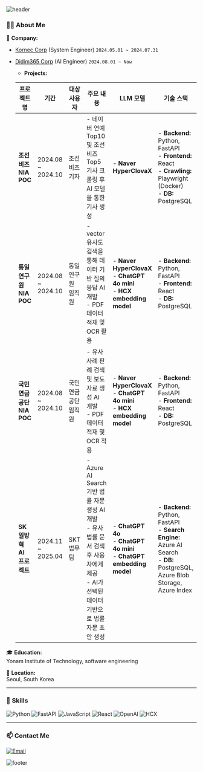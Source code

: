 <div>
  
![header](https://capsule-render.vercel.app/api?type=waving&color=gradient&height=250&section=header&text=Hi%20There!%20I'm%20Juyeon!&fontSize=60&fontAlignY=40&desc=Welcome%20to%20my%20GitHub%20profile!&descAlignY=65&descAlign=50)
  
### 👨‍💻 About Me  
💼 **Company:**  
  - [Kornec Corp](https://kornec.com) (System Engineer) `2024.05.01 ~ 2024.07.31`  
  - [Didim365 Corp](https://didim365.com) (AI Engineer) `2024.08.01 ~ Now`  
    - **Projects:**  
  
    | **프로젝트명**                  | **기간**                   | **대상 사용자**         | **주요 내용**                                                                                                                                  | **LLM 모델**                                              | **기술 스택**                                                                                      |
    |---------------------------------|---------------------------|------------------------|--------------------------------------------------------------------------------------------------------------------------------------------|-----------------------------------------------------------|---------------------------------------------------------------------------------------------------|
    | **조선비즈 NIA POC**           | 2024.08 ~ 2024.10         | 조선비즈 기자     | - 네이버 연예 Top10 및 조선비즈 Top5 기사 크롤링 후 AI 모델을 통한 기사 생성                                      | - **Naver HyperClovaX**                                   | - **Backend:** Python, FastAPI<br> - **Frontend:** React<br> - **Crawling:** Playwright (Docker)<br> - **DB:** PostgreSQL |
    | **통일연구원 NIA POC**         | 2024.08 ~ 2024.10         | 통일연구원 임직원      | - vector 유사도 검색을 통해 데이터 기반 질의응답 AI 개발<br>  - PDF 데이터 적재 및 OCR 활용  | - **Naver HyperClovaX**<br> - **ChatGPT 4o mini**<br> - **HCX embedding model** | - **Backend:** Python, FastAPI<br> - **Frontend:** React<br> - **DB:** PostgreSQL |
    | **국민연금공단 NIA POC**       | 2024.08 ~ 2024.10         | 국민연금공단 임직원    | - 유사 사례 판례 검색 및 보도자료 생성 AI 개발<br> - PDF 데이터 적재 및 OCR 적용                      | - **Naver HyperClovaX**<br> - **ChatGPT 4o mini**<br> - **HCX embedding model** | - **Backend:** Python, FastAPI<br> - **Frontend:** React<br> - **DB:** PostgreSQL |
    | **SK 일방혁 AI 프로젝트**      | 2024.11 ~ 2025.04         | SKT 법무팀            | - Azure AI Search 기반 법률 자문 생성 AI 개발<br> - 유사 법률 문서 검색 후 사용자에게 제공<br> - AI가 선택된 데이터 기반으로 법률 자문 초안 생성 | - **ChatGPT 4o**<br> - **ChatGPT 4o mini**<br> - **ChatGPT embedding model** | - **Backend:** Python, FastAPI<br> - **Search Engine:** Azure AI Search<br> - **DB:** PostgreSQL, Azure Blob Storage, Azure Index |


🎓 **Education:**  
  Yonam Institute of Technology, software engineering  

📍 **Location:**  
  Seoul, South Korea  

---

### 🌟 **Skills**  
![Python](https://img.shields.io/badge/Python-3776AB?style=flat&logo=python&logoColor=white) 
![FastAPI](https://img.shields.io/badge/FastAPI-009688?style=flat&logo=fastapi&logoColor=white) 
![JavaScript](https://img.shields.io/badge/JavaScript-F7DF1E?style=flat&logo=javascript&logoColor=black) 
![React](https://img.shields.io/badge/React-61DAFB?style=flat&logo=react&logoColor=black) 
![OpenAI](https://img.shields.io/badge/OpenAI-412991?style=flat&logo=openai&logoColor=white)
![HCX](https://img.shields.io/badge/HyperCLOVA%20X-03C75A?style=flat&logo=naver&logoColor=white)

---

### 📫 Contact Me  
[![Email](https://img.shields.io/badge/Email-zoe4121@naver.com-red?style=flat-square&logo=gmail)](mailto:zoe4121@naver.com)  


![footer](https://capsule-render.vercel.app/api?type=waving&color=gradient&height=200&section=footer)

</div>
